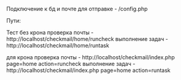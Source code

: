 Подключение к бд и почте для отправке - /config.php

Пути:

Тест без крона
проверка почты - 
http://localhost/checkmail/home/runcheck
выполнение задач - 
http://localhost/checkmail/home/runtask

для крона
проверка почты - 
http://localhost/checkmail/index.php page=home action=runcheck
выполнение задач - 
http://localhost/checkmail/index.php page=home action=runtask
